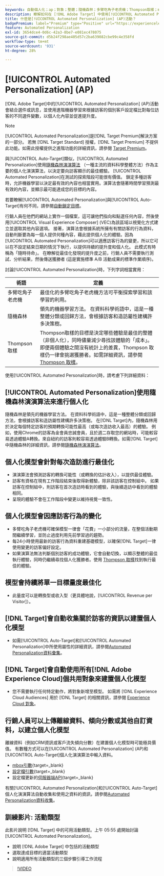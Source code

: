 ```yaml
---
keywords: 自動個人化；ap；對象；整體；隨機森林；多臂吃角子老虎機；Thompson取樣；ml；機器學習
description: 瞭解如何在 [!DNL Adobe Target] 中使用[!UICONTROL Automated Personalization] (AP)活動，這些活動使用進階機器學習來比對每個訪客的不同優惠方案變數。
title: 什麼是[!UICONTROL Automated Personalization] (AP)活動？
badgePremium: label="Premium" type="Positive" url="https://experienceleague.adobe.com/docs/target/using/introduction/intro.html?lang=en#premium newtab=true" tooltip="檢視Target Premium包含的內容。"
feature: Automated Personalization
exl-id: 3654dce4-0d6c-42a3-8be7-e081ec478075
source-git-commit: d5b24f298ae405d57c2ba639082cbe99c4e358fd
workflow-type: tm+mt
source-wordcount: '931'
ht-degree: 28%

---
```


# [!UICONTROL Automated Personalization] (AP)

[!DNL Adobe Target]中的[!UICONTROL Automated Personalization] (AP)活動會結合選件或訊息，並使用進階機器學習來根據訪客的個別客戶設定檔比對每位訪客的不同選件變數，以個人化內容並促進提升度。

>[!NOTE]
>
>[!UICONTROL Automated Personalization]是[!DNL Target Premium]解決方案的一部分。 若無 [!DNL Target Standard] 授權，[!DNL Target Premium] 不提供此功能。如需此授權提供之進階功能的詳細資訊，請參閱 [Target Premium](/help/main/c-intro/intro.md#premium)。

與[!UICONTROL Auto-Target]類似，[!UICONTROL Automated Personalization]使用[隨機森林演演算法](/help/main/c-activities/t-automated-personalization/algo-random-forest.md) （一種主流的資料科學整體方法）作為主要的個人化演演算法，以決定要向訪客顯示的最佳體驗。 [!UICONTROL Automated Personalization]在測試的探索階段可能很有價值。 鎖定多種訪客時，允許機器學習以決定最有效的內容也相當實用。演算法會隨著時間學習預測最有效的內容，並顯示最可能達成您的目標的內容。

若要瞭解[!UICONTROL Automated Personalization]與[!UICONTROL Auto-Target]有何不同，請參閱[自動鎖定目標](/help/main/c-activities/auto-target/auto-target-to-optimize.md#section_BA4D83BE40F14A96BE7CBC7C7CF2A8FB)。

行銷人員在他們的網站上實作一個檔案，這可讓他們指向和點選任何內容，然後使用[!UICONTROL Visual Experience Composer] (VEC)為該區域以視覺化方式建立並選取其他內容選項。 接著，演算法會根據系統所擁有有關訪客的行為資料，自動判斷要為每一個人提供何種內容，藉此提供個人化的體驗。因為[!UICONTROL Automated Personalization]可以適應訪客行為的變更，所以它可以在不設定結束日期的情況下執行，以提供持續的提升度和個人化。 此模式有時稱為「隨時待命」。 在瞭解從最佳化發現的提升度之前，行銷人員不需要執行測試、分析結果，然後傳送獲勝者 (這是實施標準 A/B 活動成果的標準作業順序)。

討論[!UICONTROL Automated Personalization]時，下列字詞相當實用：

| 術語 | 定義 |
|---|---|
| 多臂吃角子老虎機 | 最佳化的多臂吃角子老虎機方法可平衡探索學習和該學習的利用。 |
| 隨機森林 | 領先的機器學習方法。 在資料科學術語中，這是一種整體分類或回歸方法，會根據訪客和造訪屬性建構許多決策樹。 |
| Thompson 取樣 | Thompson取樣的目標是決定哪些體驗是最佳的整體（非個人化），同時儘量減少尋找該體驗的「成本」。 即便兩個體驗之間沒有統計上的差異，Thompson 取樣仍一律會挑選獲勝者。如需詳細資訊，請參閱 [Thompson 取樣](https://en.wikipedia.org/wiki/Thompson_sampling)。 |

使用[!UICONTROL Automated Personalization]時，請考慮下列詳細資料：

## [!UICONTROL Automated Personalization]使用隨機森林演演算法來進行個人化

隨機森林是領先的機器學習方法。 在資料科學術語中，這是一種整體分類或回歸方法，會根據訪客和造訪屬性建構許多決策樹。 在[!DNL Target]內，隨機森林用於決定每個特定訪客的預期轉換可能性最高（或每次造訪收入最高）的體驗。 例如，使用Chrome的訪客為金會員忠誠會員，且於週二存取您的網站時，可能較容易透過體驗A轉換。來自紐約的訪客則較容易透過體驗B轉換。如需[!DNL Target]中隨機森林的詳細資訊，請參閱[隨機森林演演算法](/help/main/c-activities/t-automated-personalization/algo-random-forest.md)。

## 個人化模型會針對每次造訪進行最佳化

* 演演算法會預測訪客的轉換可能性（或轉換的估計收入），以提供最佳體驗。
* 訪客有資格在現有工作階段結束後取得新體驗，除非該訪客在控制組中。 如果訪客在控制組中，則訪客在首次造訪時看到的體驗，與後續造訪中看到的體驗相同。
* 呈現的體驗不會在工作階段中變更以維持視覺一致性。

## 個人化模型會因應訪客行為的變化

* 多臂吃角子老虎機可確保模型一律會「花費」一小部分的流量，在整個活動期間繼續學習，並防止過度利用先前學習過的趨勢。
* 每24小時使用最新的訪客行為資料重建基礎模型，以確保[!DNL Target]一律使用變更的訪客偏好設定。
* 如果演算法無法判斷個別訪客的成功體驗，它會自動切換，以顯示整體的最佳執行體驗，同時仍繼續尋找個人化獲勝者。使用 [Thompson 取樣](https://en.wikipedia.org/wiki/Thompson_sampling)找到執行最佳的體驗。

## 模型會持續將單一目標量度最佳化

* 此量度可以是轉換型或收入型（更具體地說，[!UICONTROL Revenue per Visitor]）。

## [!DNL Target]會自動收集關於訪客的資訊以建置個人化模型

* 如需[!UICONTROL Auto-Target]和[!UICONTROL Automated Personalization]中所使用屬性的詳細資訊，請參閱[Automated Personalization資料彙集](/help/main/c-activities/t-automated-personalization/ap-data.md)。

## [!DNL Target]會自動使用所有[!DNL Adobe Experience Cloud]個共用對象來建置個人化模型

* 您不需要執行任何特定動作，將對象新增至模型。 如需將 [!DNL Experience Cloud Audiences] 用於 [!DNL Target] 的相關資訊，請參閱 [Experience Cloud 對象](/help/main/c-integrating-target-with-mac/mmp.md)。

## 行銷人員可以上傳離線資料、傾向分數或其他自訂資料，以建立個人化模型

離線資料（例如CRM資訊或客戶流失傾向分數）在建置個人化模型時可能極具價值。 有數種方式可以在[!UICONTROL Automated Personalization] (AP)和[!UICONTROL Auto-Target]個人化演演算法中輸入資料。

* [mbox引數](https://experienceleague.adobe.com/docs/target-dev/developer/implementation/methods/methods-to-get-data-into-target.html){target=_blank}
* [設定檔引數](https://experienceleague.adobe.com/docs/target-dev/developer/implementation/methods/methods-to-get-data-into-target.html){target=_blank}
* 設定檔更新的[伺服器端API](https://experienceleague.adobe.com/docs/target-dev/developer/implementation/methods/methods-to-get-data-into-target.html){target=_blank}

有關[!UICONTROL Automated Personalization]和[!UICONTROL Auto-Target]個人化演演算法自動收集和使用之資料的資訊，請參閱[Automated Personalization資料收集](/help/main/c-activities/t-automated-personalization/ap-data.md)。

## 訓練影片: 活動類型

此影片說明 [!DNL Target] 中的可用活動類型。上午 05:55 處開始討論 [!UICONTROL Automated Personalization]。

* 說明 [!DNL Adobe Target] 中包括的活動類型
* 選取達成目標的適當活動類型
* 說明適用所有活動類型的三個步驟引導工作流程

>[!VIDEO](https://video.tv.adobe.com/v/17386)
